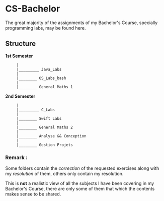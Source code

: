 # CS-Bachelor

The great majority of the assignments of my Bachelor's Course, specially programming labs, may be found here.

## Structure 

**1st Semester**
```      
     |  
     |_________ Java_Labs
     |  
     |________ OS_Labs_bash
     |  
     |________ General Maths 1 
```


**2nd Semester** 
```    
     |  
     |_________ C_Labs
     |  
     |________ Swift Labs 
     |  
     |________ General Maths 2  
     |  
     |________ Analyse && Conception  
     |
     |________ Gestion Projets
```

### Remark : 
Some folders contain the *correction* of the requested exercises along with my *resolution* of them, others only contain my resolution. 

This is **not** a realistic view of all the subjects I have been covering in my Bachelor's Course, there are only some of them that which the contents makes sense to be shared.
